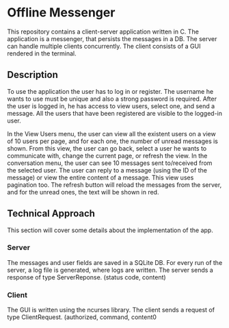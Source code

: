 # Offline Messenger

This repository contains a client-server application written in C. The application is a messenger, that persists the messages in a DB. 
The server can handle multiple clients concurrently. 
The client consists of a GUI rendered in the terminal.

## Description

To use the application the user has to log in or register. The username he wants to use must be unique and also a strong password is required.
After the user is logged in, he has access to view users, select one, and send a message. All the users that have been registered are visible to the logged-in user.

In the View Users menu, the user can view all the existent users on a view of 10 users per page, and for each one, the number of unread messages is shown. From this view, the user can go back, select a user he wants to communicate with, change the current page, or refresh the view.
In the conversation menu, the user can see 10 messages sent to/received from the selected user. The user can reply to a message (using the ID of the message) or view the entire content of a message. This view uses pagination too. The refresh button will reload the messages from the server, and for the unread ones, the text will be shown in red.


## Technical Approach

This section will cover some details about the implementation of the app.

### Server

The messages and user fields are saved in a SQLite DB.
For every run of the server, a log file is generated, where logs are written.
The server sends a response of type ServerReponse. (status code, content)

### Client

The GUI is written using the ncurses library.
The client sends a request of type ClientRequest. (authorized, command, content0
